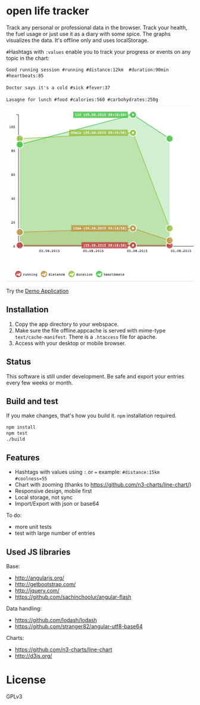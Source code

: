 open life tracker
=================
Track any personal or professional data in the browser. Track your health, the fuel usage or just use it as a diary with some spice. The graphs visualizes the data. It's offline only and uses localStorage. 

`#`Hashtags with `:values` enable you to track your progress or events on any topic in the chart: 

    Good running session #running #distance:12km  #duration:90min #heartbeats:85
    
    Doctor says it's a cold #sick #fever:37  

    Lasagne for lunch #food #calories:560 #carbohydrates:250g
![Demo Chart](doc-chart.png)

Try the [Demo Application](https://synox.github.io/open-life-tracker/app/)
## Installation
1. Copy the app directory to your webspace. 
2. Make sure the file offline.appcache is served with mime-type `text/cache-manifest`. There is a `.htaccess` file for apache.
3. Access with your desktop or mobile browser. 

## Status
This software is still under development. Be safe and export your entries every few weeks or month. 

## Build and test
If you make changes, that's how you build it. `npm` installation required.

    npm install
    npm test
    ./build

## Features
- Hashtags with values using `:` or `=` example: `#distance:15km #coolness=55`
- Chart with zooming (thanks to https://github.com/n3-charts/line-chart/)
- Responsive design, mobile first
- Local storage, not sync
- Import/Export with json or base64

To do: 
- more unit tests
- test with large number of entries
  
## Used JS libraries
Base:
 * http://angularjs.org/
 * http://getbootstrap.com/
 * http://jquery.com/
 * https://github.com/sachinchoolur/angular-flash
 
Data handling:
 * https://github.com/lodash/lodash
 * https://github.com/stranger82/angular-utf8-base64 

Charts:
 * https://github.com/n3-charts/line-chart
 * http://d3js.org/



# License

GPLv3